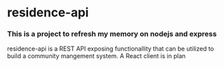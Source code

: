 # residence-api
<h3>This is a project to refresh my memory on nodejs and express</h3>

<p>
  residence-api is a REST API exposing functionallity that can be utilized to build a community mangement system.
  A React client is in plan
</p>
<p></p>

